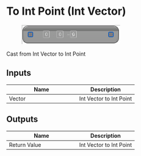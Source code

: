 # To Int Point (Int Vector)

<div align="left" data-full-width="false">

<figure><img src="To_Int_Point_(Int_Vector).png" alt=""><figcaption></figcaption></figure>

</div>

Cast from Int Vector to Int Point

## Inputs

<table>
<thead><tr><th width="170">Name</th><th>Description</th></tr></thead>
<tbody>
<tr><td>Vector</td><td>Int Vector to Int Point</td></tr>
</tbody>
</table>

## Outputs

<table>
<thead><tr><th width="170">Name</th><th>Description</th></tr></thead>
<tbody>
<tr><td>Return Value</td><td>Int Vector to Int Point</td></tr>
</tbody>
</table>